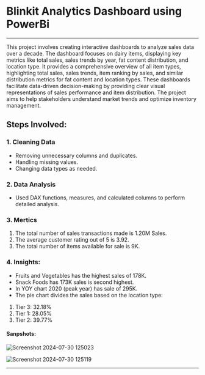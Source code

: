 # Blinkit Analytics Dashboard using PowerBi
-------------------------------------------------------------

This project involves creating interactive dashboards to analyze sales data over a decade. The dashboard focuses on dairy items, displaying key metrics like total sales, sales trends by year, fat content distribution, and location type. It provides a comprehensive overview of all item types, highlighting total sales, sales trends, item ranking by sales, and similar distribution metrics for fat content and location types. These dashboards facilitate data-driven decision-making by providing clear visual representations of sales performance and item distribution. The project aims to help stakeholders understand market trends and optimize inventory management.



## Steps Involved:
### 1. Cleaning Data
- Removing unnecessary columns and duplicates.
- Handling missing values.
- Changing data types as needed.

### 2. Data Analysis
- Used DAX functions, measures, and calculated columns to perform detailed analysis.

### 3. Mertics
1. The total number of sales transactions made is 1.20M Sales.
2. The average customer rating out of 5 is 3.92.
3. The total number of items available for sale is 9K.

### 4. Insights:
- Fruits and Vegetables has the highest sales of 178K.
- Snack Foods has 173K sales is second highest.
- In YOY chart 2020 (peak year) has sale of 295K.
- The pie chart divides the sales based on the location type:

1. Tier 3: 32.18%
2. Tier 1: 28.05%
3. Tier 2: 39.77%


#### Sanpshots:
 
![Screenshot 2024-07-30 125023](https://github.com/user-attachments/assets/de2eeea8-757f-4130-9126-94ac8cbb8d04)

![Screenshot 2024-07-30 125119](https://github.com/user-attachments/assets/4c3225b9-4d78-49af-b1e3-4f5150f3a5cf)

----------------------------------------------------------------

